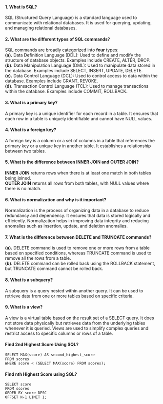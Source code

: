 #### 1. What is SQL?
SQL (Structured Query Language) is a standard language used to communicate with relational databases. It is used for querying, updating, and managing relational databases.

#### 2. What are the different types of SQL commands?
SQL commands are broadly categorized into **four** types:   
**(a).** Data Definition Language (DDL): Used to define and modify the structure of database objects. Examples include CREATE, ALTER, DROP.  
**(b).** Data Manipulation Language (DML): Used to manipulate data stored in the database. Examples include SELECT, INSERT, UPDATE, DELETE.  
**(c).** Data Control Language (DCL): Used to control access to data within the database. Examples include GRANT, REVOKE.    
**(d).** Transaction Control Language (TCL): Used to manage transactions within the database. Examples include COMMIT, ROLLBACK.  

#### 3. What is a primary key?
A primary key is a unique identifier for each record in a table. It ensures that each row in a table is uniquely identifiable and cannot have NULL values.

#### 4. What is a foreign key?
A foreign key is a column or a set of columns in a table that references the primary key or a unique key in another table. It establishes a relationship between two tables.

#### 5. What is the difference between INNER JOIN and OUTER JOIN?
**INNER JOIN** returns rows when there is at least one match in both tables being joined.   
**OUTER JOIN** returns all rows from both tables, with NULL values where there is no match.   

#### 6. What is normalization and why is it important?
Normalization is the process of organizing data in a database to reduce redundancy and dependency. It ensures that data is stored logically and efficiently. Normalization helps in improving data integrity and reducing anomalies such as insertion, update, and deletion anomalies.

#### 7. What is the difference between DELETE and TRUNCATE commands?
**(a).** DELETE command is used to remove one or more rows from a table based on specified conditions, whereas TRUNCATE command is used to remove all the rows from a table.   
**(b).** DELETE command can be rolled back using the ROLLBACK statement, but TRUNCATE command cannot be rolled back.     

#### 8. What is a subquery?
A subquery is a query nested within another query. It can be used to retrieve data from one or more tables based on specific criteria.

#### 9. What is a view?
A view is a virtual table based on the result set of a SELECT query. It does not store data physically but retrieves data from the underlying tables whenever it is queried. Views are used to simplify complex queries and restrict access to specific columns or rows of a table.

#### Find 2nd Highest Score Using SQL?
```
SELECT MAX(score) AS second_highest_score
FROM scores
WHERE score < (SELECT MAX(score) FROM scores);
```

#### Find nth Highest Score using SQL?
```
SELECT score
FROM scores
ORDER BY score DESC
OFFSET N-1 LIMIT 1;
```
